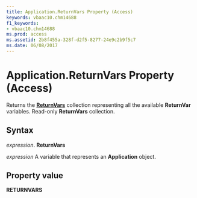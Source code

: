 ```yaml
---
title: Application.ReturnVars Property (Access)
keywords: vbaac10.chm14688
f1_keywords:
- vbaac10.chm14688
ms.prod: access
ms.assetid: 2b8f455a-328f-d2f5-8277-24e9c2b9f5c7
ms.date: 06/08/2017
---
```



# Application.ReturnVars Property (Access)

Returns the **[ReturnVars](returnvars-object-access.md)** collection representing all the available **ReturnVar** variables. Read-only **ReturnVars** collection.


## Syntax

 _expression_. **ReturnVars**

 _expression_ A variable that represents an **Application** object.


## Property value

 **RETURNVARS**


